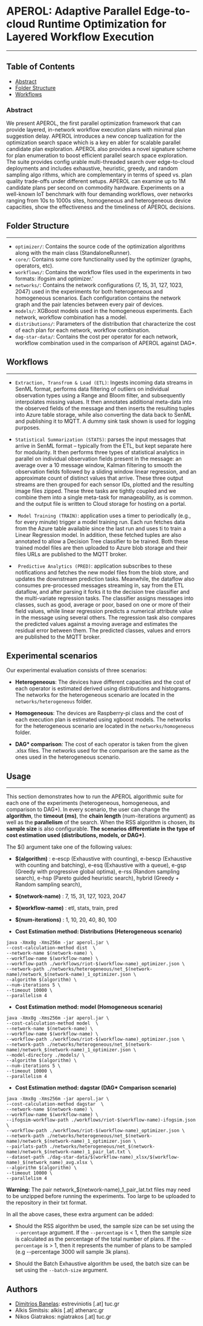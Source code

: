 # APEROL: Adaptive Parallel Edge-to-cloud Runtime Optimization for Layered Workflow Execution
***

## Table of Contents

- [Abstract](#abstract)
- [Folder Structure](#folder-structure)
- [Workflows](#workflows)

### Abstract
We present APEROL, the first parallel optimization framework that
can provide layered, in-network workflow execution plans with
minimal plan suggestion delay. APEROL introduces a new concep
tualization for the optimization search space which is a key en
abler for scalable parallel candidate plan exploration. APEROL also
provides a novel signature scheme for plan enumeration to boost
efficient parallel search space exploration. The suite provides config
urable multi-threaded search over edge-to-cloud deployments and
includes exhaustive, heuristic, greedy, and random sampling algo
rithms, which are complementary in terms of speed vs. plan quality
trade-offs under different setups. APEROL can examine up to 1M
candidate plans per second on commodity hardware. Experiments
on a well-known IoT benchmark with four demanding workflows,
over networks ranging from 10s to 1000s sites, homogeneous and
heterogeneous device capacities, show the effectiveness and the
timeliness of APEROL decisions.


## Folder Structure
***
 - `optimizer/`: Contains the source code of the optimization algorithms along with the main class (StandaloneRunner).
 - `core/`: Contains some core functionality used by the optimizer (graphs, operators, etc).
 - `workflows/`: Contains the workflow files used in the experiments in two formats: ifogsim and optimizer.'
 - `networks/`: Contains the network configurations (7, 15, 31, 127, 1023, 2047) used in the experiments for 
both heterogeneous and homogeneous scenarios. Each configuration contains the network graph and the pair
latencies between every pair of devices.
 - `models/`: XGBoost models used in the homogeneous experiments. Each network, workflow combination has a model.
 - `distributions/`: Parameters of the distribution that characterize the cost of each plan for each network,
workflow combination.
 - `dag-star-data/`: Contains the cost per operator for each network, workflow combination used in the 
comparison of APEROL against DAG*.


## Workflows
***
- `Extraction, Transfrom & Load (ETL)`: Ingests incoming data streams in SenML format, performs data filtering of
outliers on individual observation types using a Range and Bloom filter, and subsequently
interpolates missing values. It then annotates additional meta-data into
the observed fields of the message and then inserts the resulting tuples
into Azure table storage, while also converting the data back to SenML and
publishing it to MQTT. A dummy sink task shown is used for logging purposes.


- `Statistical Summarization (STATS)`: parses the input messages that arrive in
SenML format – typically from the ETL, but kept separate here for modularity.
It then performs three types of statistical analytics in parallel on individual
observation fields present in the message: an average over a 10 message window, Kalman
filtering to smooth the observation fields followed by a sliding window linear regression,
and an approximate count of distinct values that arrive. These three output streams are then grouped for
each sensor IDs, plotted and the resulting image files zipped. These three tasks are tightly coupled
and we combine them into a single meta-task for manageability, as is common. and the output file is
written to Cloud storage for hosting on a portal.


- ``` Model Training (TRAIN)```: application uses a timer to periodically (e.g., for every minute)
trigger a model training run. Each run fetches data from the Azure table available since the last run and
uses ti to train a Linear Regression model. In addition, these fetched tuples are also annotated to allow a
Decision Tree classifier to be trained. Both these trained model files are then uploaded to Azure blob storage
and their files URLs are published to the MQTT broker.


- ``` Predictive Analytics (PRED)```: application subscribes to these notifications and
fetches the new model files from the blob store, and updates the downstream prediction
tasks. Meanwhile, the dataflow also consumes pre-processed messages streaming in, say
from the ETL dataflow, and after parsing it forks it to the decision tree
classifier and the multi-variate regression tasks. The classifier assigns
messages into classes, such as good, average or poor, based on one or more
of their field values, while linear regression predicts a numerical
attribute value in the message using several others. The regression task
also compares the predicted values against a moving average and estimates
the residual error between them. The predicted classes, values and errors 
are published to the MQTT broker.

## Experimental scenarios

Our experimental evaluation consists of three scenarios:
- **Heterogeneous**: The devices have different capacities and the cost of each operator is estimated
derived using distributions and histograms.
The networks for the heterogeneous scenario are located in the `networks/heterogeneous` folder.


- **Homogeneous**: The devices are Raspberry-pi class and the cost of each execution plan is estimated using xgboost models.
The networks for the heterogeneous scenario are located in the `networks/homogeneous` folder.


- **DAG\* comparison**: The cost of each operator is taken from the given .xlsx files.
The networks used for the comparison are the same as the ones used in the heterogeneous scenario.


## Usage
***
This section demonstrates how to run the APEROL algorithmic suite for each one of the experiments
(heterogeneous, homogeneous, and comparison to DAG*). In every scenario, the user can 
change the **algorithm**, the **timeout (ms)**, the **chain length** (num-iterations argument) as well as the **parallelism** of the search. When the 
RSS algorithm is chosen, its **sample size** is also configurable. **The scenarios differentiate in the
type of cost estimation used (distributions, models, or DAG\*)**.

The \$() argument take one of the following values: 
- **\$(algorithm)** : e-escp (Exhaustive with counting), e-bescp (Exhaustive with counting and batching),
e-esq (Exhaustive with a queue), e-gsp (Greedy with progressive global optima),
e-rss (Random sampling search), e-hsp (Pareto guided heuristic search), hybrid (Greedy + Random sampling search),
 

- **\$(network-name)** : 7, 15, 31, 127, 1023, 2047

- **\$(workflow-name)** : etl, stats, train, pred

- **\$(num-iterations)** : 1, 10, 20, 40, 80, 100


- **Cost Estimation method: Distributions (Heterogeneous scenario)**
```shell
java -Xmx8g -Xms256m -jar aperol.jar \
--cost-calculation-method dist  \
--network-name $(network-name) \
--workflow-name $(workflow-name) \
--workflow-path ./workflows/riot-$(workflow-name)_optimizer.json \
--network-path ./networks/heterogeneous/net_$(network-name)/network_$(network-name)_1_optimizer.json \
--algorithm $(algorithm) \
--num-iterations 5 \
--timeout 10000 \
--parallelism 4
```

- **Cost Estimation method: model (Homogeneous scenario)** 
```shell
java -Xmx8g -Xms256m -jar aperol.jar \
--cost-calculation-method model  \
--network-name $(network-name) \
--workflow-name $(workflow-name) \
--workflow-path ./workflows/riot-$(workflow-name)_optimizer.json \
--network-path ./networks/heterogeneous/net_$(network-name)/network_$(network-name)_1_optimizer.json \
--model-directory ./models/ \
--algorithm $(algorithm) \
--num-iterations 5 \
--timeout 10000 \
--parallelism 4
```


- **Cost Estimation method: dagstar (DAG\* Comparison scenario)**
```shell
java -Xmx8g -Xms256m -jar aperol.jar \
--cost-calculation-method dagstar  \
--network-name $(network-name) \
--workflow-name $(workflow-name) \
--ifogsim-workflow-path ./workflows/riot-$(workflow-name)-ifogsim.json \
--workflow-path ./workflows/riot-$(workflow-name)_optimizer.json \
--network-path ./networks/heterogeneous/net_$(network-name)/network_$(network-name)_1_optimizer.json \
--pairlats-path ./networks/heterogeneous/net_$(network-name)/network_$(network-name)_1_pair_lat.txt \
--dataset-path ./dag-star-data/$(workflow-name)_xlsx/$(workflow-name)_$(network_name)_avg.xlsx \
--algorithm $(algorithm) \
--timeout 10000 \
--parallelism 4
```

**Warning:** The pair network_$(network-name)_1_pair_lat.txt files may need to be unzipped
before running the experiments. Too large to be uploaded to the repository in their txt format. 

In all the above cases, these extra argument can be added:
- Should the RSS algorithm be used, the sample size can be set using the `--percentage` argument.
If the `--percentage` is < 1, then the sample size is calculated as the percentage of the total number of plans.
If the `--percentage` is > 1, then it represents the number of plans to be sampled
(e.g --percentage 3000 will sample 3k plans).


- Should the Batch Exhaustive algorithm be used, the batch size can be set using the `--batch-size` argument.


## Authors
- [Dimitrios Banelas](https://www.linkedin.com/in/dimitris-banelas-1129b0182/): estreviniotis [.at] tuc.gr
- Alkis Simitsis: alkis [.at] athenarc.gr
- Nikos Giatrakos: ngiatrakos [.at] tuc.gr
